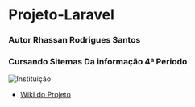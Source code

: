 #                                                                      Projeto-Laravel 
### Autor Rhassan Rodrigues Santos 
### Cursando Sitemas Da informação 4ª Periodo  

 ![Instituição](https://images.educamaisbrasil.com.br/content/superior/instituicao/logo/g/facimp.png) 

*  [Wiki do Projeto](https://github.com/Rhassancoding/Projeto-Laravel/wiki)
